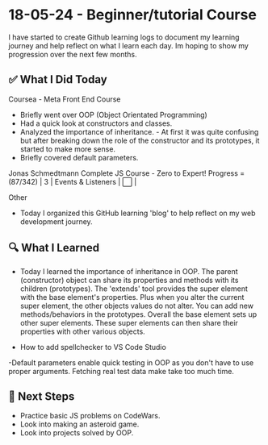 # 18-05-24 - Beginner/tutorial Course

I have started to create Github learning logs to document my learning journey and help reflect on what I learn each day. Im hoping to show my progression over the next few months.

## ✅ What I Did Today

Coursea - Meta Front End Course

- Briefly went over OOP (Object Orientated Programming)
- Had a quick look at constructors and classes.
- Analyzed the importance of inheritance. - At first it was quite confusing but after breaking down the role of the constructor and its prototypes, it started to make more sense.
- Briefly covered default parameters.

Jonas Schmedtmann Complete JS Course - Zero to Expert! Progress = (87/342)
| 3 | Events & Listeners | ⬜ |

Other

- Today I organized this GitHub learning 'blog' to help reflect on my web development journey.

## 🔍 What I Learned

- Today I learned the importance of inheritance in OOP. The parent (constructor) object can share its properties and methods with its children (prototypes). The 'extends' tool provides the super element with the base element's properties. Plus when you alter the current super element, the other objects values do not alter. You can add new methods/behaviors in the prototypes. Overall the base element sets up other super elements. These super elements can then share their properties with other various objects.

- How to add spellchecker to VS Code Studio

-Default parameters enable quick testing in OOP as you don't have to use proper arguments. Fetching real test data make take too much time.

## 🚀 Next Steps

- Practice basic JS problems on CodeWars.
- Look into making an asteroid game.
- Look into projects solved by OOP.
